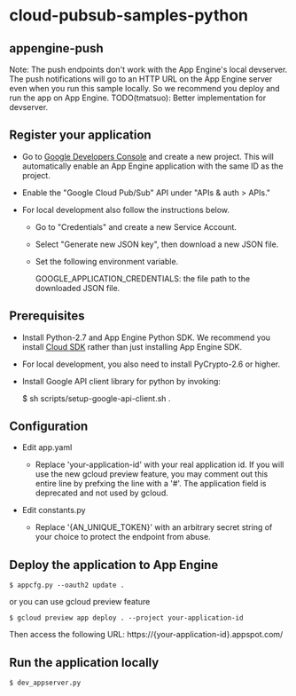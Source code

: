 # cloud-pubsub-samples-python

## appengine-push

Note: The push endpoints don't work with the App Engine's local
devserver. The push notifications will go to an HTTP URL on the App
Engine server even when you run this sample locally. So we recommend
you deploy and run the app on App Engine.
TODO(tmatsuo): Better implementation for devserver.

## Register your application

- Go to [Google Developers Console][1] and create a new project. This
  will automatically enable an App Engine application with the same ID
  as the project.

- Enable the "Google Cloud Pub/Sub" API under "APIs & auth > APIs."

- For local development also follow the instructions below.

  - Go to "Credentials" and create a new Service Account.

  - Select "Generate new JSON key", then download a new JSON file.

  - Set the following environment variable.

    GOOGLE_APPLICATION_CREDENTIALS: the file path to the downloaded JSON file.

## Prerequisites

- Install Python-2.7 and App Engine Python SDK. We recommend you
  install [Cloud SDK][2] rather than just installing App Engine SDK.

- For local development, you also need to install PyCrypto-2.6 or
  higher.

- Install Google API client library for python by invoking:

  $ sh scripts/setup-google-api-client.sh .

## Configuration

- Edit app.yaml
    - Replace 'your-application-id' with your real application id. If
      you will use the new gcloud preview feature, you may comment out
      this entire line by prefxing the line with a '#'. The
      application field is deprecated and not used by gcloud.

- Edit constants.py
    - Replace '{AN_UNIQUE_TOKEN}' with an arbitrary secret string of
      your choice to protect the endpoint from abuse.

## Deploy the application to App Engine

```
$ appcfg.py --oauth2 update .
```

or you can use gcloud preview feature

```
$ gcloud preview app deploy . --project your-application-id
```

Then access the following URL:
  https://{your-application-id}.appspot.com/

## Run the application locally

```
$ dev_appserver.py
```

[1]: https://console.developers.google.com/project
[2]: https://developers.google.com/cloud/sdk/

